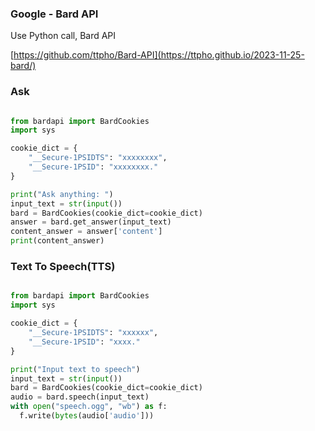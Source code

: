 ### Google - Bard API
Use Python call, Bard API


[https://github.com/ttpho/Bard-API](https://ttpho.github.io/2023-11-25-bard/)


### Ask

```python

from bardapi import BardCookies
import sys

cookie_dict = {
    "__Secure-1PSIDTS": "xxxxxxxx",
    "__Secure-1PSID": "xxxxxxxx."
}

print("Ask anything: ")
input_text = str(input())
bard = BardCookies(cookie_dict=cookie_dict)
answer = bard.get_answer(input_text)
content_answer = answer['content']
print(content_answer)

```


### Text To Speech(TTS)

```python

from bardapi import BardCookies
import sys

cookie_dict = {
    "__Secure-1PSIDTS": "xxxxxx",
    "__Secure-1PSID": "xxxx."
}

print("Input text to speech")
input_text = str(input())
bard = BardCookies(cookie_dict=cookie_dict)
audio = bard.speech(input_text)
with open("speech.ogg", "wb") as f:
  f.write(bytes(audio['audio']))

```
